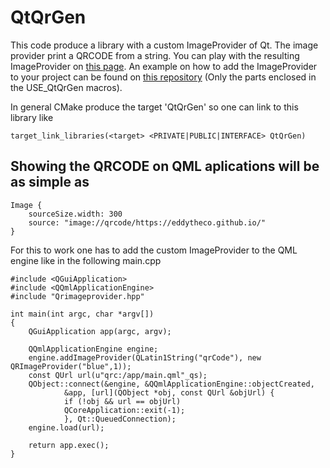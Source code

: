 # QtQrGen

This code produce a library with a custom ImageProvider of Qt. The image provider print a QRCODE from a string.
You can play with the resulting ImageProvider on [this page](https://eddytheco.github.io/qmlonline/?example_url=qt_qr_gen).
 An example on how to add the ImageProvider to your project can be found on [this repository](https://github.com/EddyTheCo/qmlonline) (Only the parts enclosed in the USE_QtQrGen macros). 

In general CMake produce the target 'QtQrGen' so one can link to this library like
```
target_link_libraries(<target> <PRIVATE|PUBLIC|INTERFACE> QtQrGen)
```


## Showing the QRCODE on QML aplications will be as simple as
```
Image {
	sourceSize.width: 300
	source: "image://qrcode/https://eddytheco.github.io/"
}
```

For this to work one has to add the custom ImageProvider to the QML engine like in the following main.cpp
```
#include <QGuiApplication>
#include <QQmlApplicationEngine>
#include "Qrimageprovider.hpp"

int main(int argc, char *argv[])
{
	QGuiApplication app(argc, argv);

	QQmlApplicationEngine engine;
	engine.addImageProvider(QLatin1String("qrCode"), new QRImageProvider("blue",1));
	const QUrl url(u"qrc:/app/main.qml"_qs);
	QObject::connect(&engine, &QQmlApplicationEngine::objectCreated,
			&app, [url](QObject *obj, const QUrl &objUrl) {
			if (!obj && url == objUrl)
			QCoreApplication::exit(-1);
			}, Qt::QueuedConnection);
	engine.load(url);

	return app.exec();
}
```


